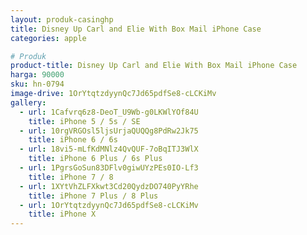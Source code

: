 ```yaml
---
layout: produk-casinghp
title: Disney Up Carl and Elie With Box Mail iPhone Case
categories: apple

# Produk
product-title: Disney Up Carl and Elie With Box Mail iPhone Case
harga: 90000
sku: hn-0794
image-drive: 1OrYtqtzdyynQc7Jd65pdfSe8-cLCKiMv
gallery:
  - url: 1Cafvrq6z8-DeoT_U9Wb-g0LKWlYOf84U
    title: iPhone 5 / 5s / SE
  - url: 10rgVRGOsl5ljsUrjaQUQQg8PdRw2Jk75
    title: iPhone 6 / 6s
  - url: 18vi5-mLfKdMNlz4QvQUF-7oBqITJ3WlX
    title: iPhone 6 Plus / 6s Plus
  - url: 1PgrsGoSun83DFlv0giwUYzPEs0IO-Lf3
    title: iPhone 7 / 8
  - url: 1XYtVhZLFXkwt3Cd20QydzDO740PyYRhe
    title: iPhone 7 Plus / 8 Plus
  - url: 1OrYtqtzdyynQc7Jd65pdfSe8-cLCKiMv
    title: iPhone X
---
```

